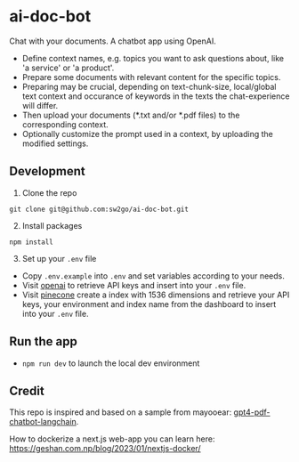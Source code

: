 # ai-doc-bot 
Chat with your documents. A chatbot app using OpenAI. 
- Define context names, e.g. topics you want to ask questions about, like 'a service' or 'a product'.
- Prepare some documents with relevant content for the specific topics. 
- Preparing may be crucial, depending on text-chunk-size, local/global text context and occurance of keywords in the texts the chat-experience will differ.    
- Then upload your documents (*.txt and/or *.pdf files) to the corresponding context. 
- Optionally customize the prompt used in a context, by uploading the modified settings.  

## Development

1. Clone the repo

```
git clone git@github.com:sw2go/ai-doc-bot.git
```

2. Install packages

```
npm install
```

3. Set up your `.env` file

- Copy `.env.example` into `.env` and set variables according to your needs.
- Visit [openai](https://help.openai.com/en/articles/4936850-where-do-i-find-my-secret-api-key) to retrieve API keys and insert into your `.env` file.
- Visit [pinecone](https://pinecone.io/) create a index with 1536 dimensions and retrieve your API keys, your environment and index name from the dashboard to insert into your `.env` file.

## Run the app

- `npm run dev` to launch the local dev environment

## Credit

This repo is inspired and based on a sample from mayooear: [gpt4-pdf-chatbot-langchain](https://github.com/mayooear/gpt4-pdf-chatbot-langchain).

How to dockerize a next.js web-app you can learn here: https://geshan.com.np/blog/2023/01/nextjs-docker/

